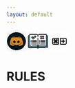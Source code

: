 ```yaml
---
layout: default
---
```

[![discord](/imgs/discord.png)](https://discord.gg/d7drVB46UP) [![rules](/imgs/rules.png)](/rules) [![rules](/imgs/keybinds.png)](/keybinds)

# RULES
